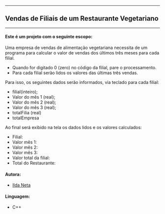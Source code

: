 ---------------------------------------------------
## Vendas de Filiais de um Restaurante Vegetariano
---------------------------------------------------

#### Este é um projeto com o seguinte escopo:

Uma empresa de vendas de alimentação vegetariana necessita de um programa para calcular o valor de vendas dos últimos três meses para cada filial.

- Quando for digitado 0 (zero) no código da filial, pare o processamento.
- Para cada filial serão lidos os valores das últimas três vendas.

Para isso, os seguintes dados serão informados, via teclado para cada filial:

- filial(inteiro);
- Valor do mês 1 (real);
- Valor do mês 2 (real);
- Valor do mês 3 (real);
- totalFilia (real)
- totalEmpresa

Ao final será exibido na tela os dados lidos e os valores calculados:

- Filial:
- Valor mês 1:
- Valor mês 2:
- Valor mês 3:
- Valor total da filial:
- Total do Restaurante:

#### Autora:
- [Ilda Neta](https://linkedin.com/in/ildaneta/)

#### Linguagem:
- C++

